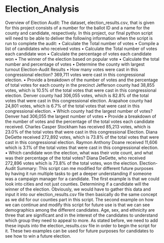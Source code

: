 # Election_Analysis

Overview of Election Audit:
  	The dataset, election_results.csv, that is given for this project consists of a number for the ballot ID and a name for the county and candidate, respectively. In this project, our final python script will need to be able to deliver the following information when the script is run to complete the audit:
•	Calculate the Total number of votes
•	Compile a list of candidates who received votes
•	Calculate the Total number of votes each candidate won
•	Calculate the percentage of votes each candidate won
•	The winner of the election based on popular vote
•	Calculate the total number and percentage of votes
•	Determine the county with largest turnout
Election-Audit Results
•	How many votes were cast in this congressional election?
369,711 votes were cast in this congressional election.
•	Provide a breakdown of the number of votes and the percentage of total votes for each county in the precinct
  Jefferson county had 38,855 votes, which is 10.5% of the total votes that were cast in this congressional election. 
Denver county had 306,055 votes, which is 82.8% of the total votes that were cast in this congressional election. 
Arapahoe county had 24,801 votes, which is 6.7% of the total votes that were cast in this congressional election.
•	Which county had the largest number of votes?
Denver had 306,055 the largest number of votes
•	Provide a breakdown of the number of votes and the percentage of the total votes each candidate received.
Charles Casper Stockham has received 85,213 votes, which is 23.0% of the total votes that were cast in this congressional Election. Diana DeGette received 272,892 votes, which is 73.8% of the total votes that were cast in this congressional election. Raymon Anthony Doane received 11,606 which is 3.1% of the total votes that were cast in this congressional election.
•	Which candidate won the election, what was their vote count, and what was their percentage of the total votes?
Diana DeGette, who received 272,896 votes which is 73.8% of the total votes, won the election.
Election-Audit Summary:
  This script can me modified for different future purposes by having it run multiple tasks to get a deeper understanding if someone was a campaign manager for a candidate. 
The first example is that we could look into cities and not just counties. Determining if a candidate will the winner of the election. Obviously, we would have to gather this data and input it into our election_results.csv file then basically do the same concept as we did for our counties part in this script.
 The second example on how we can continue and modify this script for future use is that we can see demographics among the different candidates. Age, sex, and ethnicity are three that are significant and in the interest of the candidates to understand which group they need to appeal to more. As stated before, we need to add these inputs into the election_results.csv file in order to begin the script for it. These two examples can be used for future purposes for candidates to see how to win a future election.
